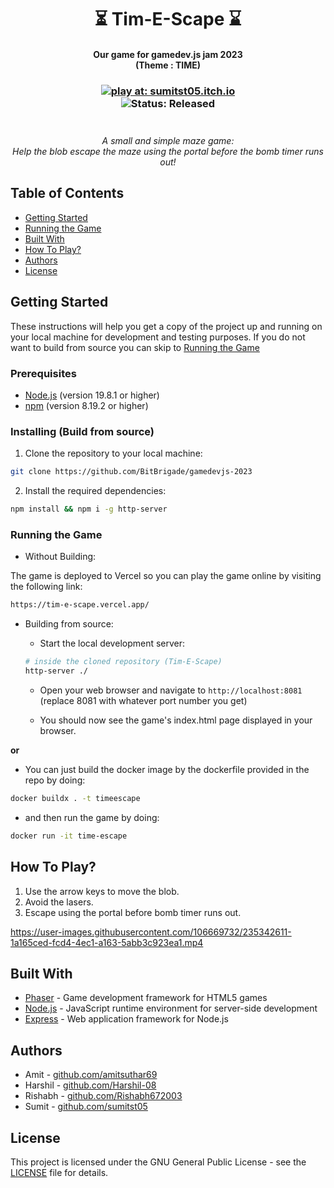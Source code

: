 <h1 align="center"> ⏳ Tim-E-Scape ⌛ </h1>

<h4 align="center"> 
  Our game for gamedev.js jam 2023 <br>
  (Theme : TIME)
</h4>

<h3 align="center" >
  <a href="https://sumitst05.itch.io/tim-e-scape"><img alt="play at: sumitst05.itch.io" src="https://img.shields.io/badge/play%20at-sumitst05.itch.io-brightgreen?style=for-the-badge"></a>
  <br>
  <img alt="Status: Released" src="https://img.shields.io/badge/status-released 1.0.0-red?style=for-the-badge">
  <br><br>
  <h6 align="center" style="padding-top:5px; margin-top:0; margin-bottom:2em">
    A small and simple maze game:<br>Help the blob escape the maze using the portal before the bomb timer runs out!
  </h6>
</h3>

## Table of Contents

- [Getting Started](#getting-started)
- [Running the Game](#running-the-game)
- [Built With](#built-with)
- [How To Play?](#how-to-play)
- [Authors](#authors)
- [License](#license)

## Getting Started

These instructions will help you get a copy of the project up and running on your local machine for development and testing purposes.
If you do not want to build from source you can skip to [Running the Game](#running-the-game)

### Prerequisites

- [Node.js](https://nodejs.org/) (version 19.8.1 or higher)
- [npm](https://www.npmjs.com/) (version 8.19.2 or higher)

### Installing (Build from source)

1. Clone the repository to your local machine:

```bash
git clone https://github.com/BitBrigade/gamedevjs-2023
```

2. Install the required dependencies:

```bash
npm install && npm i -g http-server
```

### Running the Game

- Without Building:

The game is deployed to Vercel so you can play the game online by visiting the following link:

```bash
https://tim-e-scape.vercel.app/
```

- Building from source:

  - Start the local development server:

  ```bash
  # inside the cloned repository (Tim-E-Scape)
  http-server ./
  ```

  - Open your web browser and navigate to `http://localhost:8081` (replace 8081 with whatever port number you get)

  - You should now see the game's index.html page displayed in your browser.

**or**

- You can just build the docker image by the dockerfile provided in the repo by doing:

```sh
docker buildx . -t timeescape
```

- and then run the game by doing:

```sh
docker run -it time-escape
```

## How To Play?

1. Use the arrow keys to move the blob.
2. Avoid the lasers.
3. Escape using the portal before bomb timer runs out.

https://user-images.githubusercontent.com/106669732/235342611-1a165ced-fcd4-4ec1-a163-5abb3c923ea1.mp4

## Built With

- [Phaser](https://phaser.io/) - Game development framework for HTML5 games
- [Node.js](https://nodejs.org/) - JavaScript runtime environment for server-side development
- [Express](https://expressjs.com/) - Web application framework for Node.js

## Authors

- Amit - [github.com/amitsuthar69](https://github.com/amitsuthar69)
- Harshil - [github.com/Harshil-08](https://github.com/Harshil-08)
- Rishabh - [github.com/Rishabh672003](https://github.com/Rishabh672003)
- Sumit - [github.com/sumitst05](https://github.com/sumitst05)

## License

This project is licensed under the GNU General Public License - see the [LICENSE](LICENSE) file for details.
